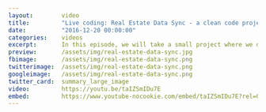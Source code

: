 ```yaml
---
layout:        video
title:         "Live coding: Real Estate Data Sync - a clean code project"
date:          "2016-12-20 00:00:00"
categories:    videos
excerpt:       In this episode, we will take a small project where we download data from an API, put it into multiple local databases. With clean code of course.
preview:       /assets/img/real-estate-data-sync.jpg
fbimage:       /assets/img/real-estate-data-sync.png
twitterimage:  /assets/img/real-estate-data-sync.png
googleimage:   /assets/img/real-estate-data-sync.png
twitter_card:  summary_large_image
video:         https://youtu.be/taIZSmIDu7E
embed:         https://www.youtube-nocookie.com/embed/taIZSmIDu7E?rel=0&autoplay=1
---
```

